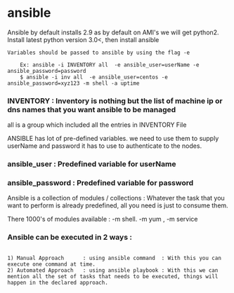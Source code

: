 # ansible

Ansible by default installs 2.9 as by default on AMI's we will get python2.
Install latest python version 3.0<, then install ansible

```
Variables should be passed to ansible by using the flag -e 
    
    Ex: ansible -i INVENTORY all  -e ansible_user=userName -e ansible_password=password 
    $ ansible -i inv all  -e ansible_user=centos -e ansible_password=xyz123 -m shell -a uptime

```

### INVENTORY : Inventory is nothing but the list of machine ip or dns names that you want ansible to be managed

all is a group which included all the entries in INVENTORY File

ANSIBLE has lot of pre-defined variables.
we need to use them to supply userName and password it has to use to authenticate to the nodes.
 
### ansible_user     : Predefined variable for userName 
### ansible_password : Predefined variable for password  


Ansible is a collection of modules / collections : Whatever the task that you want to perform is already predefined, all you need is just to consume them.

There 1000's of modules available : -m shell.  -m yum , -m service


### Ansible can be executed in 2 ways : 

```

1) Manual Approach      : using ansible command  : With this you can execute one command at time.
2) Automated Approach   : using ansible playbook : With this we can mention all the set of tasks that needs to be executed, things will happen in the declared approach.
 